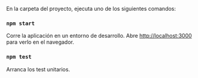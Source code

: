 En la carpeta del proyecto, ejecuta uno de los siguientes comandos:

### `npm start`

Corre la aplicación en un entorno de desarrollo.
Abre [http://localhost:3000](http://localhost:3000) para verlo en el navegador.

### `npm test`

Arranca los test unitarios.
